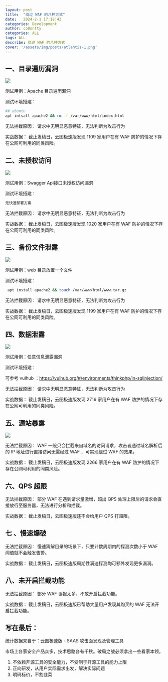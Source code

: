 ```yaml
---
layout: post
title:  "绕过 WAF 的八种方式"
date:   2024-2-1 17:18:43
categories: Development
author: co0ontty
categories: ALL
tags: ALL
describe: 绕过 WAF 的八种方式
cover: '/assets/img/posts/atlantis-1.png'
---
```

## 一、目录遍历漏洞
![](https://ctstack-oss.oss-cn-beijing.aliyuncs.com/blog/6e47dbd45f6be3c3cbb93978d5af85a5.png)


测试用例：Apache 目录遍历漏洞

测试环境搭建：

``` bash
## ubuntu
apt intsall apache2 && rm -f /var/www/html/index.html
```

无法拦截原因：
请求中无明显恶意特征，无法判断为攻击行为

实战数据：
截止发稿日，云图极速版发现 1109 家用户在有 WAF 防护的情况下存在公网可利用的同类风险。

## 二、未授权访问
![](https://ctstack-oss.oss-cn-beijing.aliyuncs.com/blog/6675341d69e6e02a73b7eb9246ad873e.png)


测试用例：Swagger Api接口未授权访问漏洞

测试环境搭建：

``` bash
无快速部署方案
```

无法拦截原因：
请求中无明显恶意特征，无法判断为攻击行为

实战数据：
截止发稿日，云图极速版发现 1020 家用户在有 WAF 防护的情况下存在公网可利用的同类风险。
## 三、备份文件泄露

![](https://ctstack-oss.oss-cn-beijing.aliyuncs.com/blog/72cbc226018e5cc1ce48799346666d34.png)

测试用例：web 目录放置一个文件

测试环境搭建：

``` bash
 apt install apache2 && touch /var/www/html/www.tar.gz
```

无法拦截原因：
请求中无明显恶意特征，无法判断为攻击行为

实战数据：
截止发稿日，云图极速版发现 1199 家用户在有 WAF 防护的情况下存在公网可利用的同类风险。
## 四、数据泄露

![](https://ctstack-oss.oss-cn-beijing.aliyuncs.com/blog/d96e790f0af7a062846acbb8f7d882ae.png)

测试用例：任意信息泄露漏洞

测试环境搭建：

 可参考 vulhub ：https://vulhub.org/#/environments/thinkphp/in-sqlinjection/

无法拦截原因：
请求中无明显恶意特征，无法判断为攻击行为

实战数据：
截止发稿日，云图极速版发现 2716 家用户在有 WAF 防护的情况下存在公网可利用的同类风险。
## 五、源站暴露

![](https://ctstack-oss.oss-cn-beijing.aliyuncs.com/blog/59e03ab6df3015e505ae3f26ef5311fd.png)


无法拦截原因：
WAF 一般只会拦截来自域名的访问请求，攻击者通过域名解析后的 IP 地址进行直接访问无需经过 WAF ，可实现绕过 WAF 的效果。

实战数据：
截止发稿日，云图极速版发现 2266 家用户在有 WAF 防护的情况下存在公网可利用的同类风险。
## 六、QPS 超限

无法拦截原因：
部分 WAF 在遇到请求量激增，超出 QPS 处理上限后的请求会直接放行至服务器，无法进行分析和拦截。

实战数据：
截止发稿日，云图极速版还不会给用户 QPS 打超限。
## 七 、慢速爆破

无法拦截原因：
慢速猜解目录的场景下，只要计数周期内的探测次数小于 WAF 阈值就不会触发告警。

实战数据：
截止发稿日，云图极速版周期性满速探测均可额外发现更多漏洞。
## 八、未开启拦截功能

无法拦截原因：
部分 WAF 误报太多，不敢开启拦截功能。

实战数据：
截止发稿日，云图极速版已帮助大量用户发现其购买的 WAF 无法开启拦截功能。


## 写在最后：

统计数据来自于：云图极速版 - SAAS 攻击面发现及管理工具

市场上各家安全产品众多，技术思路各有千秋。破局之战必须拿出一些看家本领。

1. 不依赖开源工具的安全能力，不受制于开源工具的能力上限
2. 正向研发，从用户实际需求出发，解决实际问题
3. 明码标价，不割韭菜

